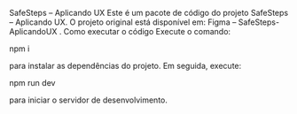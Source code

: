 SafeSteps – Aplicando UX
Este é um pacote de código do projeto SafeSteps – Aplicando UX.
O projeto original está disponível em: Figma – SafeSteps-AplicandoUX
.
Como executar o código
Execute o comando:

npm i

para instalar as dependências do projeto.
Em seguida, execute:

npm run dev

para iniciar o servidor de desenvolvimento.
  
